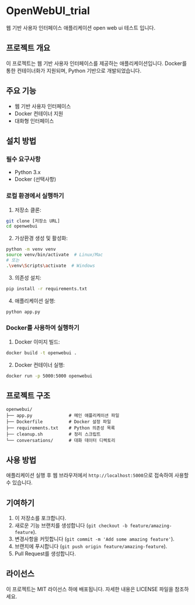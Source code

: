 # OpenWebUI_trial

웹 기반 사용자 인터페이스 애플리케이션 open web ui 테스트 입니다.

## 프로젝트 개요

이 프로젝트는 웹 기반 사용자 인터페이스를 제공하는 애플리케이션입니다. Docker를 통한 컨테이너화가 지원되며, Python 기반으로 개발되었습니다.

## 주요 기능

- 웹 기반 사용자 인터페이스
- Docker 컨테이너 지원
- 대화형 인터페이스

## 설치 방법

### 필수 요구사항

- Python 3.x
- Docker (선택사항)

### 로컬 환경에서 실행하기

1. 저장소 클론:

```bash
git clone [저장소 URL]
cd openwebui
```

2. 가상환경 생성 및 활성화:

```bash
python -m venv venv
source venv/bin/activate  # Linux/Mac
# 또는
.\venv\Scripts\activate  # Windows
```

3. 의존성 설치:

```bash
pip install -r requirements.txt
```

4. 애플리케이션 실행:

```bash
python app.py
```

### Docker를 사용하여 실행하기

1. Docker 이미지 빌드:

```bash
docker build -t openwebui .
```

2. Docker 컨테이너 실행:

```bash
docker run -p 5000:5000 openwebui
```

## 프로젝트 구조

```
openwebui/
├── app.py              # 메인 애플리케이션 파일
├── Dockerfile          # Docker 설정 파일
├── requirements.txt    # Python 의존성 목록
├── cleanup.sh          # 정리 스크립트
└── conversations/      # 대화 데이터 디렉토리
```

## 사용 방법

애플리케이션 실행 후 웹 브라우저에서 `http://localhost:5000`으로 접속하여 사용할 수 있습니다.

## 기여하기

1. 이 저장소를 포크합니다.
2. 새로운 기능 브랜치를 생성합니다 (`git checkout -b feature/amazing-feature`).
3. 변경사항을 커밋합니다 (`git commit -m 'Add some amazing feature'`).
4. 브랜치에 푸시합니다 (`git push origin feature/amazing-feature`).
5. Pull Request를 생성합니다.

## 라이선스

이 프로젝트는 MIT 라이선스 하에 배포됩니다. 자세한 내용은 LICENSE 파일을 참조하세요.
